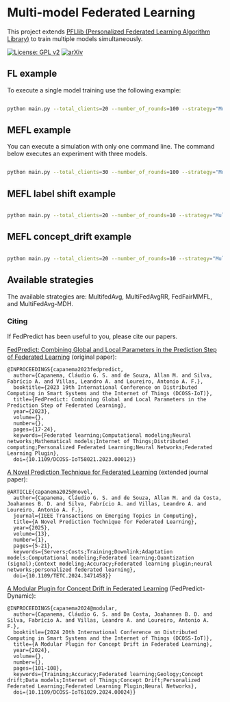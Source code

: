# Multi-model Federated Learning

This project extends [PFLlib (Personalized Federated Learning Algorithm Library)](https://github.com/TsingZ0/PFLlib) to train multiple models simultaneously.

[![License: GPL v2](https://img.shields.io/badge/License-GPL_v2-blue.svg)](https://www.gnu.org/licenses/old-licenses/gpl-2.0.en.html) [![arXiv](https://img.shields.io/badge/arXiv-2312.04992-b31b1b.svg)](https://arxiv.org/abs/2312.04992)

## FL example

To execute a single model training use the following example:
```bash

python main.py --total_clients=20 --number_of_rounds=100 --strategy="MultiFedAvg+MFP" --dataset="CIFAR10"  --model="CNN_3" --fraction_fit=0.3 --alpha=0.1 --experiment_id="2"

```

## MEFL example

You can execute a simulation with only one command line. The command below executes an experiment with three models.
```bash

python main.py --total_clients=30 --number_of_rounds=100 --strategy="MultiFedAvg" --dataset="WISDM-W" --dataset="ImageNet10"  --dataset="Gowalla" --model="gru" --model="CNN" --model="lstm" --fraction_fit=0.3 --alpha=0.1 --alpha=0.1 --alpha=1.0 --experiment_id="2"

```

## MEFL label shift example

```bash

python main.py --total_clients=20 --number_of_rounds=10 --strategy="MultiFedAvg" --dataset="WISDM-W" --dataset="ImageNet10"  --dataset="Gowalla" --model="gru" --model="CNN" --fraction_fit=0.3 --alpha=0.1 --alpha=0.1 --experiment_id="label_shift#1"

```

## MEFL concept_drift example

```bash

python main.py --total_clients=20 --number_of_rounds=10 --strategy="MultiFedAvg" --dataset="WISDM-W" --dataset="ImageNet10"  --dataset="Gowalla" --model="gru" --model="CNN" --fraction_fit=0.3 --alpha=0.1 --alpha=0.1 --experiment_id="concept_drift#1"

```

## Available strategies

The available strategies are: MultifedAvg, MultiFedAvgRR, FedFairMMFL, and MultiFedAvg-MDH.

### Citing

If FedPredict has been useful to you, please cite our papers.

[FedPredict: Combining Global and Local Parameters in the Prediction Step of Federated Learning](https://ieeexplore.ieee.org/abstract/document/10257293) (original paper):

```
@INPROCEEDINGS{capanema2023fedpredict,
  author={Capanema, Cláudio G. S. and de Souza, Allan M. and Silva, Fabrício A. and Villas, Leandro A. and Loureiro, Antonio A. F.},
  booktitle={2023 19th International Conference on Distributed Computing in Smart Systems and the Internet of Things (DCOSS-IoT)}, 
  title={FedPredict: Combining Global and Local Parameters in the Prediction Step of Federated Learning}, 
  year={2023},
  volume={},
  number={},
  pages={17-24},
  keywords={Federated learning;Computational modeling;Neural networks;Mathematical models;Internet of Things;Distributed computing;Personalized Federated Learning;Neural Networks;Federated Learning Plugin},
  doi={10.1109/DCOSS-IoT58021.2023.00012}}
```
[A Novel Prediction Technique for Federated Learning](https://ieeexplore.ieee.org/abstract/document/10713874) (extended journal paper):
```
@ARTICLE{capanema2025@novel,
  author={Capanema, Cláudio G. S. and de Souza, Allan M. and da Costa, Joahannes B. D. and Silva, Fabrício A. and Villas, Leandro A. and Loureiro, Antonio A. F.},
  journal={IEEE Transactions on Emerging Topics in Computing}, 
  title={A Novel Prediction Technique for Federated Learning}, 
  year={2025},
  volume={13},
  number={1},
  pages={5-21},
  keywords={Servers;Costs;Training;Downlink;Adaptation models;Computational modeling;Federated learning;Quantization (signal);Context modeling;Accuracy;Federated learning plugin;neural networks;personalized federated learning},
  doi={10.1109/TETC.2024.3471458}}
```

[A Modular Plugin for Concept Drift in Federated Learning](https://ieeexplore.ieee.org/abstract/document/10621488) (FedPredict-Dynamic):
```
@INPROCEEDINGS{capanema2024@modular,
  author={Capanema, Cláudio G. S. and Da Costa, Joahannes B. D. and Silva, Fabrício A. and Villas, Leandro A. and Loureiro, Antonio A. F.},
  booktitle={2024 20th International Conference on Distributed Computing in Smart Systems and the Internet of Things (DCOSS-IoT)}, 
  title={A Modular Plugin for Concept Drift in Federated Learning}, 
  year={2024},
  volume={},
  number={},
  pages={101-108},
  keywords={Training;Accuracy;Federated learning;Geology;Concept drift;Data models;Internet of Things;Concept Drift;Personalized Federated Learning;Federated Learning Plugin;Neural Networks},
  doi={10.1109/DCOSS-IoT61029.2024.00024}}
```